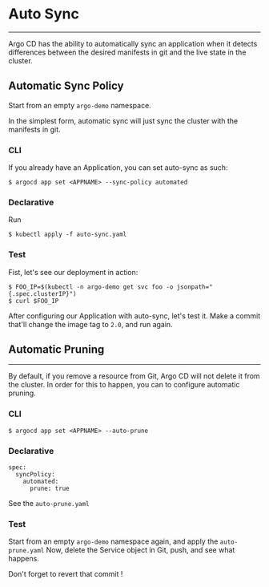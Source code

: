# Auto Sync
---

Argo CD has the ability to automatically sync an application when it detects
differences between the desired manifests in git and the live state in the cluster.

## Automatic Sync Policy

Start from an empty `argo-demo` namespace.

In the simplest form, automatic sync will just sync
the cluster with the manifests in git.

### CLI
If you already have an Application, you can set auto-sync as such:
```
$ argocd app set <APPNAME> --sync-policy automated
```

### Declarative
Run
```
$ kubectl apply -f auto-sync.yaml
```

### Test

Fist, let's see our deployment in action:
```
$ FOO_IP=$(kubectl -n argo-demo get svc foo -o jsonpath="{.spec.clusterIP}")
$ curl $FOO_IP
```
After configuring our Application with auto-sync, let's test it.
Make a commit that'll change the image tag to `2.0`, and run again.

## Automatic Pruning
---
By default, if you remove a resource from Git, Argo CD will not delete it from the cluster.
In order for this to happen, you can to configure automatic pruning.

### CLI
```
$ argocd app set <APPNAME> --auto-prune
```

### Declarative
```
spec:
  syncPolicy:
    automated:
      prune: true
```

See the `auto-prune.yaml`

### Test
Start from an empty `argo-demo` namespace again, and apply the `auto-prune.yaml`
Now, delete the Service object in Git, push, and see what happens.

Don't forget to revert that commit !




